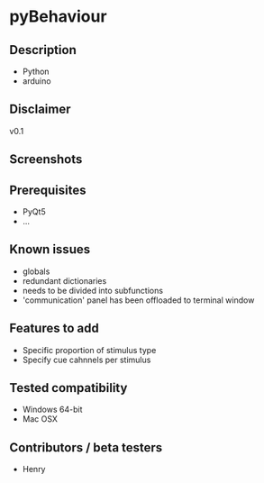# pyBehaviour

## Description
* Python
* arduino

## Disclaimer
v0.1

## Screenshots

## Prerequisites
* PyQt5
* ...

## Known issues
* globals
* redundant dictionaries
* needs to be divided into subfunctions
* 'communication' panel has been offloaded to terminal window

## Features to add
* Specific proportion of stimulus type
* Specify cue cahnnels per stimulus

## Tested compatibility
* Windows 64-bit
* Mac OSX

## Contributors / beta testers
* Henry
